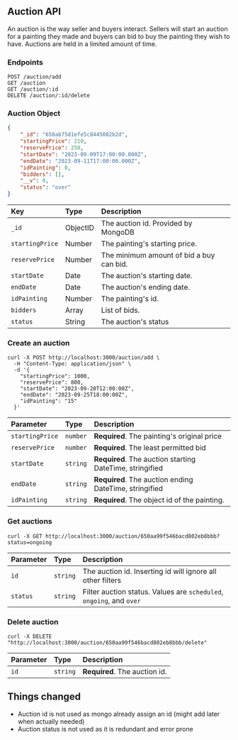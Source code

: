 ## Auction API

An auction is the way seller and buyers interact. Sellers will start an auction for a painting they made and buyers can bid to buy the painting they wish to have. Auctions are held in a limited amount of time.

### Endpoints
```
POST /auction/add
GET /auction
GET /auction/:id
DELETE /auction/:id/delete
```

### Auction Object

```json
{
	"_id": "650ab75d1efe5c8445082b2d",
	"startingPrice": 210,
	"reservePrice": 250,
	"startDate": "2023-09-09T17:00:00.000Z",
	"endDate": "2023-09-11T17:00:00.000Z",
	"idPainting": 0,
	"bidders": [],
	"__v": 0,
	"status": "over"
}
```

| Key             | Type     | Description                              |
| :-------------- | :------- | :--------------------------------------- |
| `_id`           | ObjectID | The auction id. Provided by MongoDB      |
| `startingPrice` | Number   | The painting's starting price.           |
| `reservePrice`  | Number   | The minimum amount of bid a buy can bid. |
| `startDate`     | Date     | The auction's starting date.             |
| `endDate`       | Date     | The auction's ending date.               |
| `idPainting`    | Number   | The painting's id.                       |
| `bidders`       | Array    | List of bids.                            |
| `status`        | String   | The auction's status                     |

### Create an auction

```shell
curl -X POST http://localhost:3000/auction/add \
  -H "Content-Type: application/json" \
  -d '{
    "startingPrice": 1000,
    "reservePrice": 800,
    "startDate": "2023-09-20T12:00:00Z",
    "endDate": "2023-09-25T18:00:00Z",
    "idPainting": "15"
  }'
```

| Parameter       | Type     | Description                                              |
| :-------------- | :------- | :------------------------------------------------------- |
| `startingPrice` | `number` | **Required**. The painting's original price              |
| `reservePrice`  | `number` | **Required**. The least permitted bid                    |
| `startDate`     | `string` | **Required**. The auction starting DateTime, stringified |
| `endDate`       | `string` | **Required**. The auction ending DateTime, stringified   |
| `idPainting`    | `string` | **Required**. The object id of the painting.             |

### Get auctions

```shell
curl -X GET http://localhost:3000/auction/650aa99f546bacd802eb8bbb?status=ongoing
```

| Parameter | Type     | Description                                                          |
| :-------- | :------- | :------------------------------------------------------------------- |
| `id`      | `string` | The auction id. Inserting id will ignore all other filters           |
| `status`  | `string` | Filter auction status. Values are `scheduled`, `ongoing`, and `over` |

### Delete auction

```shell
curl -X DELETE "http://localhost:3000/auction/650aa99f546bacd802eb8bbb/delete"

```

| Parameter | Type     | Description                   |
| :-------- | :------- | :---------------------------- |
| `id`      | `string` | **Required**. The auction id. |

## Things changed

- Auction id is not used as mongo already assign an id (might add later when actually needed)
- Auction status is not used as it is redundant and error prone
